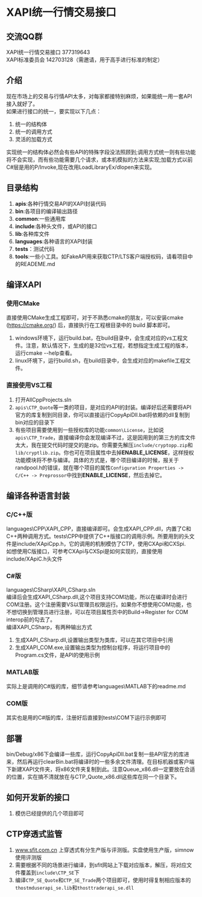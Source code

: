 # XAPI统一行情交易接口

## 交流QQ群
XAPI统一行情交易接口 377319643  
XAPI标准委员会 142703128（需邀请，用于高手进行标准的制定）

## 介绍
现在市场上的交易与行情API太多，对每家都接特别麻烦，如果能统一用一套API接入就好了。  
如果进行接口的统一，要实现以下几点：

1. 统一的结构体
2. 统一的调用方式
3. 灵活的加载方式

实现统一的结构体必然会有些API的特殊字段没法照顾到;调用方式统一则有些功能将不会实现，而有些功能需要几个请求，或本机模拟的方法来实现;加载方式以前C#层是用的P/Invoke,现在改用LoadLibraryEx/dlopen来实现。

## 目录结构
1. **apis**:各种行情交易API的XAPI封装代码
2. **bin**:各项目的编译输出路径
3. **common**:一些通用库
4. **include**:各种头文件，或API的接口
5. **lib**:各种库文件
6. **languages**:各种语言的XAPI封装
7. **tests**：测试代码
8. **tools**:一些小工具。如FakeAPI用来获取CTP/LTS客户端授权码，请看项目中的READEME.md

## 编译XAPI

### 使用CMake
直接使用CMake生成工程即可，对于不熟悉cmake的朋友，可以安装cmake (https://cmake.org/) 后，直接执行在工程根目录中的 build 脚本即可。
1. windows环境下，运行build.bat，在build目录中，会生成对应的vs工程文件。注意，默认情况下，生成的是32位vs工程，若想指定生成工程的版本，运行cmake --help查看。
1. linux环境下，运行build.sh，在build目录中，会生成对应的makefile工程文件。

### 直接使用VS工程
1. 打开AllCppProjects.sln
2. `apis\CTP_Quote`等一类的项目，是对应的API的封装。编译好后还需要将API官方的库复制到同目录，你可以直接运行CopyApiDll.bat将依赖的dll复制到bin对应的目录下
3. 有些项目需要使用到一些授权库的功能`common\License`，比如说`apis\CTP_Trade`，直接编译你会发现编译不过，这是因用到的第三方的库文件太大，我在提交代码时提交的是zip。你需要先解压`include/cryptopp.zip`和`lib/cryptlib.zip`。你也可在项目属性中去掉**ENABLE\_LICENSE**，这样授权功能模块将不参与编译。具体的方式是，哪个项目编译的时候，报关于randpool.h的错误，就在哪个项目的属性`Configuration Properties -> C/C++ -> Preprossor`中找到**ENABLE\_LICENSE**，然后去掉它。

## 编译各种语言封装
### C/C++版
languages\CPP\XAPI\_CPP，直接编译即可。会生成XAPI_CPP.dll，内置了C和C++两种调用方式。tests\CPP中提供了C++版接口的调用示例。所要用到的头文件是include/XApiCpp.h，它的调用的机制模仿了CTP，使用CXApi和CXSpi.  
如想使用C版接口，可参考CXApi与CXSpi是如何实现的，直接使用include/XApiC.h头文件

### C#版
languages\CSharp\XAPI\_CSharp.sln  
编译后会生成XAPI\_CSharp.dll,这个项目支持COM功能，所以在编译时会进行COM注册。这个注册需要VS以管理员权限运行。如果你不想使用COM功能，也不想切换到管理员进行注册，可以在项目属性页中的Build->Register for COM interop前的勾去了。  
编译XAPI_CSharp，有两种输出方式

1. 生成XAPI_CSharp.dll,设置输出类型为类库，可以在其它项目中引用
2. 生成XAPI_COM.exe,设置输出类型为控制台程序，将运行项目中的Program.cs文件，是API的使用示例

### MATLAB版
实际上是调用的C#版的库，细节请参考languages\MATLAB下的readme.md

### COM版
其实也是用的C#版的库，注册好后直接到tests\COM下运行示例即可

## 部署
bin/Debug/x86下会编译一些库，运行CopyApiDll.bat复制一些API官方的库进来，然后再运行clearBin.bat将编译时的一些多余文件清理。在目标机器或客户端下新建XAPI文件夹，将x86文件夹复制到此。注意Queue\_x86.dll一定要放在合适的位置，实在搞不清就放在与CTP\_Quote\_x86.dll这些库在同一个目录下。

## 如何开发新的接口
1. 模仿已经提供的几个项目即可

## CTP穿透式监管
1. www.sfit.com.cn 上穿透式有分生产版与评测版。实盘使用生产版，simnow使用评测版
2. 需要根据不同的场景进行编译，到sfit网站上下载对应版本，解压，将对应文件覆盖到`include\CTP_SE`下
3. 编译`CTP_SE_Quote`和`CTP_SE_Trade`两个项目即可，使用时得复制相应版本的`thostmduserapi_se.lib`和`thosttraderapi_se.dll`